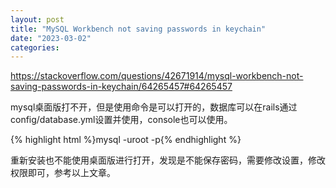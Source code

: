 ```yaml
---
layout: post
title: "MySQL Workbench not saving passwords in keychain"
date: "2023-03-02"
categories: 
---
```

<p><a href="https://stackoverflow.com/questions/42671914/mysql-workbench-not-saving-passwords-in-keychain/64265457#64265457">https://stackoverflow.com/questions/42671914/mysql-workbench-not-saving-passwords-in-keychain/64265457#64265457</a></p>
<p>mysql桌面版打不开，但是使用命令是可以打开的，数据库可以在rails通过config/database.yml设置并使用，console也可以使用。</p>
<p>{% highlight html %}mysql -uroot -p{% endhighlight %}</p>
<p>重新安装也不能使用桌面版进行打开，发现是不能保存密码，需要修改设置，修改权限即可，参考以上文章。</p>
<p>&nbsp;</p>
